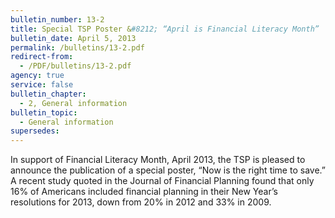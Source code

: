 ```yaml
---
bulletin_number: 13-2
title: Special TSP Poster &#8212; “April is Financial Literacy Month”
bulletin_date: April 5, 2013
permalink: /bulletins/13-2.pdf
redirect-from:
  - /PDF/bulletins/13-2.pdf
agency: true
service: false
bulletin_chapter:
  - 2, General information
bulletin_topic:
  - General information
supersedes:
---
```


In support of Financial Literacy Month, April 2013, the TSP is pleased to announce the publication of a special poster, “Now is the right time to save.” A recent study quoted in the Journal of Financial Planning found that only 16% of Americans included financial planning in their New Year’s resolutions for 2013, down from 20% in 2012 and 33% in 2009.
